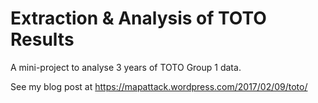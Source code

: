 # Extraction & Analysis of TOTO Results

A mini-project to analyse 3 years of TOTO Group 1 data.

See my blog post at https://mapattack.wordpress.com/2017/02/09/toto/

